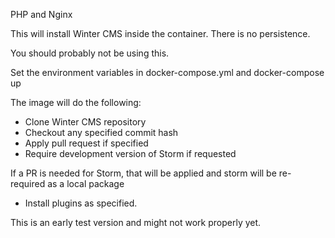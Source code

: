 PHP and Nginx

This will install Winter CMS inside the container. There is no persistence.

You should probably not be using this.

Set the environment variables in docker-compose.yml and docker-compose up

The image will do the following:

- Clone Winter CMS repository
- Checkout any specified commit hash
- Apply pull request if specified
- Require development version of Storm if requested

If a PR is needed for Storm, that will be applied and storm will be re-required as a local package

- Install plugins as specified.


This is an early test version and might not work properly yet.